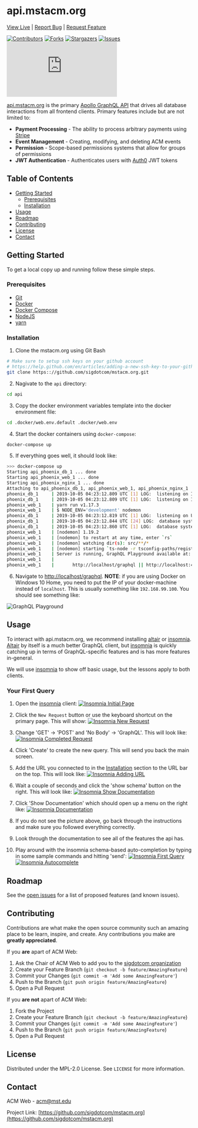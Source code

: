 

# api.mstacm.org
[View Live](https://api.mstacm.org) |
[Report Bug](https://github.com/sigdotcom/mstacm.org/issues) |
[Request Feature](https://github.com/sigdotcom/mstacm.org/issues)


[![Contributors][contributors-shield]][contributors-url]
[![Forks][forks-shield]][forks-url]
[![Stargazers][stars-shield]][stars-url]
[![Issues][issues-shield]][issues-url]
[![MIT License][license-shield]][license-url]

[api.mstacm.org](https://api.mstacm.org) is the primary [Apollo GraphQL
API](https://www.apollographql.com/) that drives all database interactions from
all frontend clients. Primary features include but are not limited to:
+ **Payment Processing** - The ability to process arbitrary payments using
  [Stripe](https://stripe.com)
+ **Event Management** - Creating, modifying, and deleting ACM events
+ **Permission** - Scope-based permissions systems that allow for groups of
  permissions
+ **JWT Authentication** - Authenticates users with [Auth0](https://auth0.com)
  JWT tokens

<!-- TABLE OF CONTENTS -->
## Table of Contents

* [Getting Started](#getting-started)
  * [Prerequisites](#prerequisites)
  * [Installation](#installation)
* [Usage](#usage)
* [Roadmap](#roadmap)
* [Contributing](#contributing)
* [License](#license)
* [Contact](#contact)


<!-- GETTING STARTED -->
## Getting Started

To get a local copy up and running follow these simple steps.

### Prerequisites
+ [Git](https://git-scm.com/download/)
+ [Docker](https://docs.docker.com/install/)
+ [Docker Compose](https://docs.docker.com/compose/install/)
+ [NodeJS](https://nodejs.org/en/)
+ [yarn](https://yarnpkg.com/)

### Installation
 
1. Clone the mstacm.org using Git Bash
```sh
# Make sure to setup ssh keys on your github account
# https://help.github.com/en/articles/adding-a-new-ssh-key-to-your-github-account
git clone https:://github.com/sigdotcom/mstacm.org.git
```
2. Nagivate to the `api` directory:
```sh
cd api
```
3. Copy the docker environment variables template into the docker environment
   file:
```sh
cd .docker/web.env.default .docker/web.env
```
4. Start the docker containers using `docker-compose`:
```sh
docker-compose up
```
5. If everything goes well, it should look like:
```bash
>>> docker-compose up
Starting api_phoenix_db_1 ... done
Starting api_phoenix_web_1 ... done
Starting api_phoenix_nginx_1 ... done
Attaching to api_phoenix_db_1, api_phoenix_web_1, api_phoenix_nginx_1
phoenix_db_1     | 2019-10-05 04:23:12.809 UTC [1] LOG:  listening on IPv4 address "0.0.0.0", port 5432
phoenix_db_1     | 2019-10-05 04:23:12.809 UTC [1] LOG:  listening on IPv6 address "::", port 5432
phoenix_web_1    | yarn run v1.17.3
phoenix_web_1    | $ NODE_ENV='development' nodemon
phoenix_db_1     | 2019-10-05 04:23:12.819 UTC [1] LOG:  listening on Unix socket "/var/run/postgresql/.s.PGSQL.5432"
phoenix_db_1     | 2019-10-05 04:23:12.844 UTC [24] LOG:  database system was shut down at 2019-10-03 20:15:56 UTC
phoenix_db_1     | 2019-10-05 04:23:12.860 UTC [1] LOG:  database system is ready to accept connections
phoenix_web_1    | [nodemon] 1.19.2
phoenix_web_1    | [nodemon] to restart at any time, enter `rs`
phoenix_web_1    | [nodemon] watching dir(s): src/**/*
phoenix_web_1    | [nodemon] starting `ts-node -r tsconfig-paths/register src/main.ts`
phoenix_web_1    | Server is running, GraphQL Playground available at:
phoenix_web_1    |
phoenix_web_1    |       http://localhost/graphql || http://localhost:4000/graphql
```
6. Navigate to [http://localhost/graphql](http://localhost/graphql). **NOTE**:
   if you are using Docker on Windows 10 Home, you need to put the IP of your
   docker-machine instead of `localhost`. This is usually something like
   `192.168.99.100`. You should see something like:

![GraphQL Playground](images/graphql-localhost-playground.png)


<!-- USAGE EXAMPLES -->
## Usage

To interact with api.mstacm.org, we recommend installing
[altair](https://altair.sirmuel.design/) or [insomnia](https://insomnia.rest/).
[Altair](https://altair.sirmuel.design/) by itself is a much better GraphQL
client, but [insomnia](https://insomnia.rest/) is quickly catching up in terms
of GraphQL-specific features and is has more features in-general.

We will use [insomnia](https://insomnia.rest/) to show off basic usage,
but the lessons apply to both clients.

### Your First Query
1. Open the [insomnia](https://insomnia.rest) client:
[![Insomnia Initial Page](images/insomnia-initial-page.png)](images/insomnia-initial-page.png)

2. Click the `New Request` button or use the keyboard shortcut on the primary
   page. This will show:
[![Insomnia New Request](images/insomnia-new-request.png)](images/insomnia-new-request.png)

3. Change 'GET' -> 'POST' and 'No Body' -> 'GraphQL'. This will look like:
[![Insomnia Completed Request](images/insomnia-completed-request.png)](images/insomnia-completed-request.png)

4. Click 'Create' to create the new query. This will send you back the main
   screen.

5. Add the URL you connected to in the [Installation](#installation) section to
   the URL bar on the top. This will look like:
[![Insomnia Adding URL](images/insomnia-adding-url.png)](images/insomnia-adding-url.png)

6. Wait a couple of seconds and click the 'show schema' button on the right.
   This will look like:
[![Insomnia Show Documentation](images/insomnia-show-documentation.png)](images/insomnia-show-documentation.png)

7. Click 'Show Documentation' which should open up a menu on the right like:
[![Insomnia Documentation](images/insomnia-documentation.png)](images/graphql-localhost-playground.png)

8. If you do not see the picture above, go back through the instructions and
   make sure you followed everything correctly.

9. Look through the documentation to see all of the features the api has.

10. Play around with the insomnia schema-based auto-completion by typing in some
    sample commands and hitting 'send':
[![Insomnia First Query](images/insomnia-first-query.png)](images/insomnia-first-query.png)
[![Insomnia Autocomplete](images/insomnia-autocomplete.png)](images/graphql-localhost-playground.png)


<!-- ROADMAP -->
## Roadmap

See the [open issues](https://github.com/sigdotcom/mstacm.org/issues) for a list of proposed features (and known issues).



<!-- CONTRIBUTING -->
## Contributing

Contributions are what make the open source community such an amazing place to
be learn, inspire, and create. Any contributions you make are **greatly
appreciated**.

If you **are** apart of ACM Web:
1. Ask the Chair of ACM Web to add you to the [sigdotcom
   organization](https://git-scm.com/download/windows)
2. Create your Feature Branch (`git checkout -b feature/AmazingFeature`)
3. Commit your Changes (`git commit -m 'Add some AmazingFeature'`)
4. Push to the Branch (`git push origin feature/AmazingFeature`)
5. Open a Pull Request

If you **are not** apart of ACM Web:
1. Fork the Project
2. Create your Feature Branch (`git checkout -b feature/AmazingFeature`)
3. Commit your Changes (`git commit -m 'Add some AmazingFeature'`)
4. Push to the Branch (`git push origin feature/AmazingFeature`)
5. Open a Pull Request



<!-- LICENSE -->
## License

Distributed under the MPL-2.0 License. See `LICENSE` for more information.



<!-- CONTACT -->
## Contact

ACM Web - acm@mst.edu

Project Link: [https://github.com/sigdotcom/mstacm.org](https://github.com/sigdotcom/mstacm.org)



<!-- MARKDOWN LINKS & IMAGES -->
<!-- https://www.markdownguide.org/basic-syntax/#reference-style-links -->
[contributors-shield]: https://img.shields.io/github/contributors/sigdotcom/mstacm.org.svg?style=flat-square
[contributors-url]: https://github.com/sigdotcom/mstacm.org/graphs/contributors
[forks-shield]: https://img.shields.io/github/forks/sigdotcom/mstacm.org.svg?style=flat-square
[forks-url]: https://github.com/sigdotcom/mstacm.org/network/members
[stars-shield]: https://img.shields.io/github/stars/sigdotcom/mstacm.org.svg?style=flat-square
[stars-url]: https://github.com/sigdotcom/mstacm.org/stargazers
[issues-shield]: https://img.shields.io/github/issues/sigdotcom/mstacm.org.svg?style=flat-square
[issues-url]: https://github.com/sigdotcom/mstacm.org/issues
[license-shield]: https://img.shields.io/github/license/sigdotcom/mstacm.org?style=flat-square
[license-url]: https://github.com/sigdotcom/mstacm.org/blob/master/LICENSE.txt
